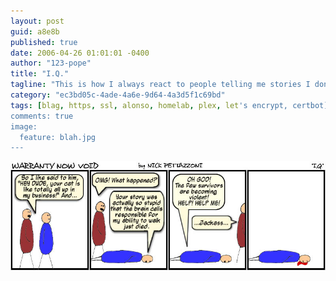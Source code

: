 ```yaml
---
layout: post
guid: a8e8b
published: true
date: 2006-04-26 01:01:01 -0400
author: "123-pope"
title: "I.Q."
tagline: "This is how I always react to people telling me stories I don\'t want to hear. I...I\'m so lonely."
category: "ec3bd05c-4ade-4a6e-9d64-4a3d5f1c69bd"
tags: [blag, https, ssl, alonso, homelab, plex, let's encrypt, certbot]
comments: true
image:
  feature: blah.jpg
---
```


![](/assets/img/lol/comic18.jpg "Little does he know, the cat was actually a metaphor for his own mortality and the story went much deeper than he could possibly imagine.")